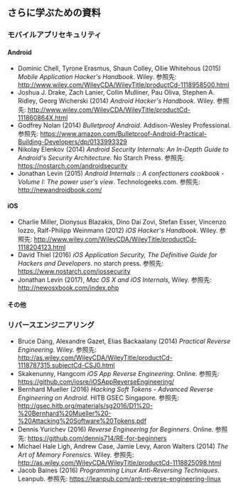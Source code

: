 ## さらに学ぶための資料

### モバイルアプリセキュリティ

#### Android

- Dominic Chell, Tyrone Erasmus, Shaun Colley, Ollie Whitehous (2015) *Mobile Application Hacker's Handbook*. Wiley. 参照先: <http://www.wiley.com/WileyCDA/WileyTitle/productCd-1118958500.html>
- Joshua J. Drake, Zach Lanier, Collin Mulliner, Pau Oliva, Stephen A. Ridley, Georg Wicherski (2014) *Android Hacker's Handbook*. Wiley. 参照先: <http://www.wiley.com/WileyCDA/WileyTitle/productCd-111860864X.html>
- Godfrey Nolan (2014) *Bulletproof Android*. Addison-Wesley Professional. 参照先: <https://www.amazon.com/Bulletproof-Android-Practical-Building-Developers/dp/0133993329>
- Nikolay Elenkov (2014) *Android Security Internals: An In-Depth Guide to Android's Security Architecture*. No Starch Press. 参照先: <https://nostarch.com/androidsecurity>
- Jonathan Levin (2015) *Android Internals :: A confectioners cookbook - Volume I: The power user's view*. Technologeeks.com. 参照先: <http://newandroidbook.com/>

#### iOS

- Charlie Miller, Dionysus Blazakis, Dino Dai Zovi, Stefan Esser, Vincenzo Iozzo, Ralf-Philipp Weinmann (2012) *iOS Hacker's Handbook*. Wiley. 参照先: <http://www.wiley.com/WileyCDA/WileyTitle/productCd-1118204123.html>
- David Thiel (2016) *iOS Application Security, The Definitive Guide for Hackers and Developers*. no starch press. 参照先: <https://www.nostarch.com/iossecurity>
- Jonathan Levin (2017), *Mac OS X and iOS Internals*, Wiley. 参照先: <http://newosxbook.com/index.php>

#### その他

### リバースエンジニアリング

- Bruce Dang, Alexandre Gazet, Elias Backaalany (2014) *Practical Reverse Engineering*. Wiley. 参照先: <http://as.wiley.com/WileyCDA/WileyTitle/productCd-1118787315,subjectCd-CSJ0.html>
- Skakenunny, Hangcom *iOS App Reverse Engineering*. Online. 参照先: <https://github.com/iosre/iOSAppReverseEngineering/>
- Bernhard Mueller (2016) *Hacking Soft Tokens - Advanced Reverse Engineering on Android*. HITB GSEC Singapore. 参照先: <http://gsec.hitb.org/materials/sg2016/D1%20-%20Bernhard%20Mueller%20-%20Attacking%20Software%20Tokens.pdf>
- Dennis Yurichev (2016) *Reverse Engineering for Beginners*. Online. 参照先: <https://github.com/dennis714/RE-for-beginners>
- Michael Hale Ligh, Andrew Case, Jamie Levy, Aaron Walters (2014) *The Art of Memory Forensics.* Wiley. 参照先: <http://as.wiley.com/WileyCDA/WileyTitle/productCd-1118825098.html>
- Jacob Baines (2016) *Programming Linux Anti-Reversing Techniques*. Leanpub. 参照先: <https://leanpub.com/anti-reverse-engineering-linux>
